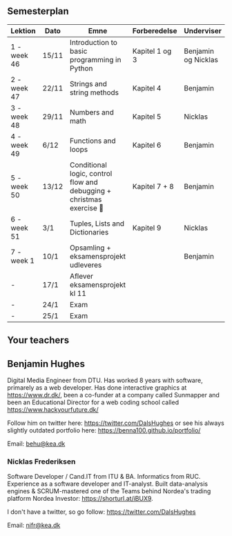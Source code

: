 ## Semesterplan



| Lektion     | Dato  | Emne                                                         | Forberedelse   | Underviser          |
| ----------- | ----- | ------------------------------------------------------------ | -------------- | ------------------- |
| 1 - week 46 | 15/11 | Introduction to basic programming in Python                  | Kapitel 1 og 3 | Benjamin og Nicklas |
| 2 - week 47 | 22/11 | Strings and string methods                                   | Kapitel 4      | Benjamin            |
| 3 - week 48 | 29/11 | Numbers and math                                             | Kapitel 5      | Nicklas             |
| 4 - week 49 | 6/12  | Functions and loops                                          | Kapitel 6      | Benjamin            |
| 5 - week 50 | 13/12 | Conditional logic, control flow and debugging + christmas exercise 🎅 | Kapitel 7 + 8  | Benjamin            |
| 6 - week 51 | 3/1   | Tuples, Lists and Dictionaries                               | Kapitel 9      | Nicklas             |
| 7 - week 1  | 10/1  | Opsamling + eksamensprojekt udleveres                        |                | Benjamin            |
| -           | 17/1  | Aflever eksamensprojekt kl 11                                |                |                     |
| -           | 24/1  | Exam                                                         |                |                     |
| -           | 25/1  | Exam                                                         |                |                     |



## Your teachers



## Benjamin Hughes

Digital Media Engineer from DTU. Has worked 8 years with software, primarely as a web developer. Has done interactive graphics at https://www.dr.dk/, been a co-funder at a company called Sunmapper and been an Educational Director for a web coding school called https://www.hackyourfuture.dk/

Follow him on twitter here: https://twitter.com/DalsHughes or see his always slightly outdated portfolio here: https://benna100.github.io/portfolio/

Email: behu@kea.dk



### Nicklas Frederiksen

Software Developer / Cand.IT from ITU & BA. Informatics from RUC. Experience as a software developer and IT-analyst. Built data-analysis engines & SCRUM-mastered one of the Teams behind Nordea's trading platform Nordea Investor: https://shorturl.at/iBUX9.

I don't have a twitter, so go follow: https://twitter.com/DalsHughes

Email: nifr@kea.dk

